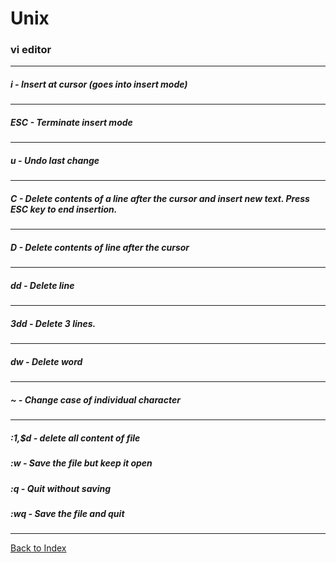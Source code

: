 # Unix

### vi editor
------------------------------------------------------
##### i - Insert at cursor (goes into insert mode)
---
##### ESC - Terminate insert mode
---
##### u - Undo last change
---
##### C - Delete contents of a line after the cursor and insert new text. Press ESC key to end insertion.
---
##### D - Delete contents of line after the cursor
---
##### dd - Delete line
---
##### 3dd - Delete 3 lines. 
---
##### dw - Delete word
---
##### ~ - Change case of individual character
---

##### :1,$d - delete all content of file
##### :w - Save the file but keep it open
##### :q - Quit without saving
##### :wq - Save the file and quit
--------------------------
[Back to Index](README.md)